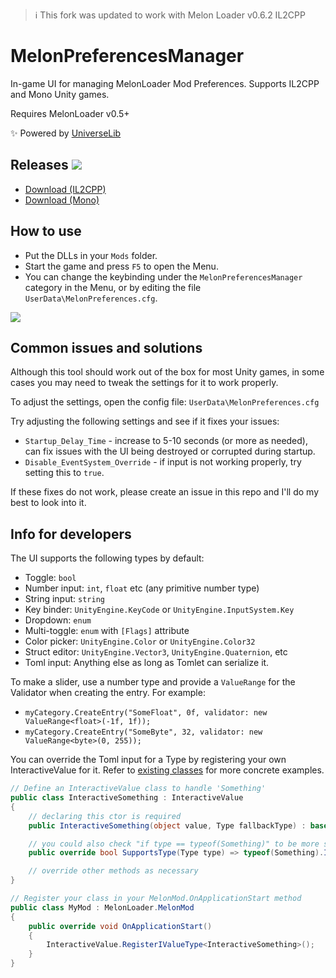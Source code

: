 > ℹ️ This fork was updated to work with Melon Loader v0.6.2 IL2CPP

# MelonPreferencesManager

In-game UI for managing MelonLoader Mod Preferences. Supports IL2CPP and Mono Unity games.

Requires MelonLoader v0.5+

✨ Powered by [UniverseLib](https://github.com/sinai-dev/UniverseLib)

## Releases [![](https://img.shields.io/github/release/sinai-dev/MelonPreferencesManager.svg?label=release%20notes)](../../releases/latest)

- [Download (IL2CPP)](https://github.com/sinai-dev/MelonPreferencesManager/releases/latest/download/MelonPrefManager.IL2CPP.zip)
- [Download (Mono)](https://github.com/sinai-dev/MelonPreferencesManager/releases/latest/download/MelonPrefManager.Mono.zip)

## How to use

- Put the DLLs in your `Mods` folder.
- Start the game and press `F5` to open the Menu.
- You can change the keybinding under the `MelonPreferencesManager` category in the Menu, or by editing the file `UserData\MelonPreferences.cfg`.

[![](img/preview.png)](https://raw.githubusercontent.com/sinai-dev/MelonPreferencesManager/master/img/preview.png)

## Common issues and solutions

Although this tool should work out of the box for most Unity games, in some cases you may need to tweak the settings for it to work properly.

To adjust the settings, open the config file: `UserData\MelonPreferences.cfg`

Try adjusting the following settings and see if it fixes your issues:

- `Startup_Delay_Time` - increase to 5-10 seconds (or more as needed), can fix issues with the UI being destroyed or corrupted during startup.
- `Disable_EventSystem_Override` - if input is not working properly, try setting this to `true`.

If these fixes do not work, please create an issue in this repo and I'll do my best to look into it.

## Info for developers

The UI supports the following types by default:

- Toggle: `bool`
- Number input: `int`, `float` etc (any primitive number type)
- String input: `string`
- Key binder: `UnityEngine.KeyCode` or `UnityEngine.InputSystem.Key`
- Dropdown: `enum`
- Multi-toggle: `enum` with `[Flags]` attribute
- Color picker: `UnityEngine.Color` or `UnityEngine.Color32`
- Struct editor: `UnityEngine.Vector3`, `UnityEngine.Quaternion`, etc
- Toml input: Anything else as long as Tomlet can serialize it.

To make a slider, use a number type and provide a `ValueRange` for the Validator when creating the entry. For example:

- `myCategory.CreateEntry("SomeFloat", 0f, validator: new ValueRange<float>(-1f, 1f));`
- `myCategory.CreateEntry("SomeByte", 32, validator: new ValueRange<byte>(0, 255));`

You can override the Toml input for a Type by registering your own InteractiveValue for it. Refer to [existing classes](https://github.com/sinai-dev/MelonPreferencesManager/tree/main/src/UI/InteractiveValues) for more concrete examples.

```csharp
// Define an InteractiveValue class to handle 'Something'
public class InteractiveSomething : InteractiveValue
{
    // declaring this ctor is required
    public InteractiveSomething(object value, Type fallbackType) : base(value, fallbackType) { }

    // you could also check "if type == typeof(Something)" to be more strict
    public override bool SupportsType(Type type) => typeof(Something).IsAssignableFrom(type);

    // override other methods as necessary
}

// Register your class in your MelonMod.OnApplicationStart method
public class MyMod : MelonLoader.MelonMod
{
    public override void OnApplicationStart()
    {
        InteractiveValue.RegisterIValueType<InteractiveSomething>();
    }
}
```
